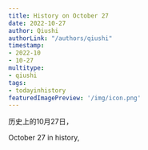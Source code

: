 ```yaml
---
title: History on October 27
date: 2022-10-27
author: Qiushi 
authorLink: "/authors/qiushi"
timestamp: 
- 2022-10
- 10-27
multitype: 
- qiushi
tags: 
- todayinhistory
featuredImagePreview: '/img/icon.png'
---
```









历史上的10月27日，

October 27 in history, 

<!--more-->

